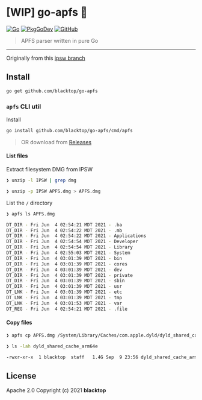 # [WIP] go-apfs 🚧

[![Go](https://github.com/blacktop/go-apfs/workflows/Go/badge.svg?branch=master)](https://github.com/blacktop/go-apfs/actions) [![PkgGoDev](https://pkg.go.dev/badge/blacktop/go-apfs)](https://pkg.go.dev/blacktop/go-apfs) [![GitHub](https://img.shields.io/github/license/blacktop/go-apfs)](https://github.com/blacktop/go-apfs/blob/main/LICENSE)

> APFS parser written in pure Go

---

Originally from this [ipsw branch](https://github.com/blacktop/ipsw/tree/feature/apfs-parser)

## Install

```bash
go get github.com/blacktop/go-apfs
```

### `apfs` CLI util

Install

```bash
go install github.com/blacktop/go-apfs/cmd/apfs
```

> OR download from [Releases](https://github.com/blacktop/go-apfs/releases/latest)

#### List files

Extract filesystem DMG from IPSW

```bash
❯ unzip -l IPSW | grep dmg
```

```bash
❯ unzip -p IPSW APFS.dmg > APFS.dmg
```

List the `/` directory

```bash
❯ apfs ls APFS.dmg

DT_DIR - Fri Jun  4 02:54:21 MDT 2021 - .ba
DT_DIR - Fri Jun  4 02:54:22 MDT 2021 - .mb
DT_DIR - Fri Jun  4 02:54:22 MDT 2021 - Applications
DT_DIR - Fri Jun  4 02:54:54 MDT 2021 - Developer
DT_DIR - Fri Jun  4 02:54:54 MDT 2021 - Library
DT_DIR - Fri Jun  4 02:55:03 MDT 2021 - System
DT_DIR - Fri Jun  4 03:01:39 MDT 2021 - bin
DT_DIR - Fri Jun  4 03:01:39 MDT 2021 - cores
DT_DIR - Fri Jun  4 03:01:39 MDT 2021 - dev
DT_DIR - Fri Jun  4 03:01:39 MDT 2021 - private
DT_DIR - Fri Jun  4 03:01:39 MDT 2021 - sbin
DT_DIR - Fri Jun  4 03:01:39 MDT 2021 - usr
DT_LNK - Fri Jun  4 03:01:39 MDT 2021 - etc
DT_LNK - Fri Jun  4 03:01:39 MDT 2021 - tmp
DT_LNK - Fri Jun  4 03:01:53 MDT 2021 - var
DT_REG - Fri Jun  4 02:54:21 MDT 2021 - .file
```

#### Copy files

```bash
❯ apfs cp APFS.dmg /System/Library/Caches/com.apple.dyld/dyld_shared_cache_arm64e
```

```bash
❯ ls -lah dyld_shared_cache_arm64e

-rwxr-xr-x  1 blacktop  staff   1.4G Sep  9 23:56 dyld_shared_cache_arm64e
```

## License

Apache 2.0 Copyright (c) 2021 **blacktop**
